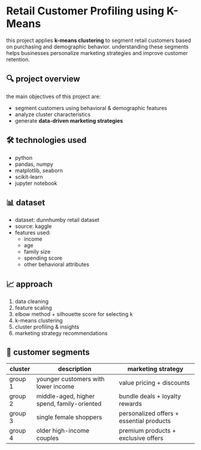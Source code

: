 # Retail Customer Profiling using K-Means

this project applies **k-means clustering** to segment retail customers based on purchasing and demographic behavior. understanding these segments helps businesses personalize marketing strategies and improve customer retention.


## 🔍 project overview
the main objectives of this project are:
- segment customers using behavioral & demographic features
- analyze cluster characteristics
- generate **data-driven marketing strategies**



## 🛠️ technologies used
- python  
- pandas, numpy  
- matplotlib, seaborn  
- scikit-learn  
- jupyter notebook  



## 📊 dataset
- dataset: dunnhumby retail dataset
- source: kaggle
- features used:
  - income
  - age
  - family size
  - spending score
  - other behavioral attributes

## 📈 approach
1. data cleaning  
2. feature scaling  
3. elbow method + silhouette score for selecting k  
4. k-means clustering  
5. cluster profiling & insights  
6. marketing strategy recommendations  


## 👥 customer segments

| cluster | description | marketing strategy |
|----------|-------------|--------------------|
| group 1 | younger customers with lower income | value pricing + discounts |
| group 2 | middle-aged, higher spend, family-oriented | bundle deals + loyalty rewards |
| group 3 | single female shoppers | personalized offers + essential products |
| group 4 | older high-income couples | premium products + exclusive offers |



